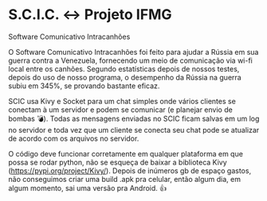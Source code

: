 # S.C.I.C. <-> Projeto IFMG
Software Comunicativo Intracanhões

O Software Comunicativo Intracanhões foi feito para ajudar a Rússia em sua guerra contra a Venezuela, fornecendo um meio de comunicação via wi-fi local entre os canhões.
Segundo estatísticas depois de nossos testes, depois do uso de nosso programa, o desempenho da Rússia na guerra subiu em 345%, se provando bastante eficaz.

SCIC usa Kivy e Socket para um chat simples onde vários clientes se conectam à um servidor e podem se comunicar (e planejar envio de bombas 💣).
Todas as mensagens enviadas no SCIC ficam salvas em um log no servidor e toda vez que um cliente se conecta seu chat pode se atualizar de acordo com os arquivos no servidor.

O código deve funcionar corretamente em qualquer plataforma em que possa se rodar python, não se esqueça de baixar a biblioteca Kivy (https://pypi.org/project/Kivy/).
Depois de inúmeros gb de espaço gastos, não conseguimos criar uma build .apk pra celular, então algum dia, em algum momento, sai uma versão pra Android. 👍
